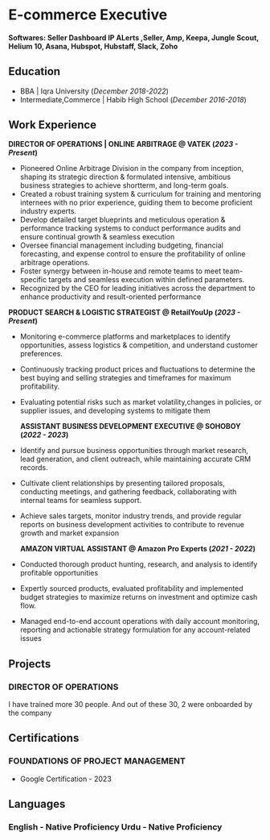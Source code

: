 # E-commerce Executive

#### Softwares: Seller Dashboard IP ALerts ,Seller,  Amp, Keepa, Jungle Scout, Helium 10, Asana, Hubspot, Hubstaff, Slack, Zoho

## Education
- BBA | Iqra University (_December 2018-2022_)	 						       		
- Intermediate,Commerce	| Habib High School (_December 2016-2018_)	 			        		

## Work Experience
**DIRECTOR OF OPERATIONS | ONLINE ARBITRAGE @ VATEK (_2023 - Present_)**
- Pioneered Online Arbitrage Division in the company from inception, shaping its strategic direction & formulated intensive, ambitious business strategies to achieve shortterm, and long-term goals.
- Created a robust training system & curriculum for training and mentoring internees with no prior experience, guiding them to become proficient industry experts.
- Develop detailed target blueprints and meticulous operation & performance tracking systems to conduct performance audits and ensure continual growth & seamless execution
- Oversee financial management including budgeting, financial forecasting, and expense control to ensure the profitability of online arbitrage operations.
- Foster synergy between in-house and remote teams to meet team-specific targets and seamless execution within defined parameters.
- Recognized by the CEO for leading initiatives across the department to enhance productivity and result-oriented performance

**PRODUCT SEARCH & LOGISTIC STRATEGIST @ RetailYouUp (_2023 - Present_)**
- Monitoring e-commerce platforms and marketplaces to identify opportunities, assess logistics & competition, and understand customer preferences.
- Continuously tracking product prices and fluctuations to determine the best buying and selling strategies and timeframes for maximum profitability.
- Evaluating potential risks such as market volatility,changes in policies, or supplier issues, and developing systems to mitigate them

  
  **ASSISTANT BUSINESS DEVELOPMENT EXECUTIVE @ SOHOBOY (_2022 - 2023_)**
- Identify and pursue business opportunities through market research, lead generation, and client outreach, while maintaining accurate CRM records.
- Cultivate client relationships by presenting tailored proposals, conducting meetings, and gathering feedback, collaborating with internal teams for seamless support.
- Achieve sales targets, monitor industry trends, and provide regular reports on business development activities to contribute to revenue growth and market expansion

  
  **AMAZON VIRTUAL ASSISTANT @ Amazon Pro Experts (_2021 - 2022_)**
- Conducted thorough product hunting, research, and analysis to identify profitable opportunities
- Expertly sourced products, evaluated profitability and implemented budget strategies to maximize returns on investment and optimize cash flow.
- Managed end-to-end account operations with daily account monitoring, reporting and actionable strategy formulation for any account-related issues

## Projects
### DIRECTOR OF OPERATIONS
I have trained more 30 people. And out of these 30, 2 were onboarded by the company

## Certifications
### FOUNDATIONS OF PROJECT MANAGEMENT
- Google Certification - 2023
## Languages
### English - Native Proficiency Urdu - Native Proficiency


